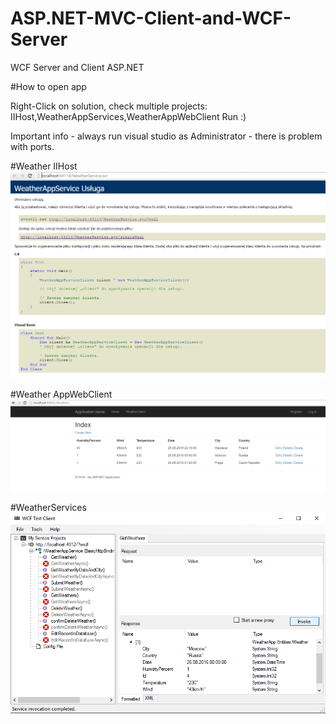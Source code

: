 # ASP.NET-MVC-Client-and-WCF-Server
WCF Server and Client ASP.NET

#How to open app

 Right-Click on solution, check multiple projects: IIHost,WeatherAppServices,WeatherAppWebClient
 Run :)
 
 Important info - always run visual studio as Administrator - there is problem with ports.
 
 #Weather IIHost
 ![](https://github.com/dewiktor2/WCF/blob/master/WeatherService-IIHost.png)
 
 
 #Weather AppWebClient
 ![](https://github.com/dewiktor2/WCF/blob/master/WeatherAppWebClient.png)
 
 
 #WeatherServices
 ![](https://github.com/dewiktor2/WCF/blob/master/WeatherApp.Services.png)
 
